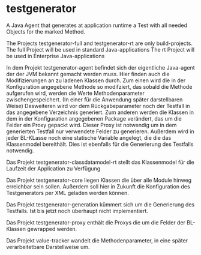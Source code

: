 # testgenerator
A Java Agent that generates at application runtime a Test with all needed Objects for the marked Method.

The Projects testgenerator-full and testgenerator-rt are only build-projects.
The full Project will be used in standard Java-applications
The rt Project will be used in Enterprise Java-applications

In dem Projekt testgenerator-agent befindet sich der eigentliche Java-agent der der JVM bekannt gemacht werden muss.
Hier finden auch die Modifizierungen an zu ladenen Klassen durch. Zum einen wird die in der Konfiguration angegebene Methode so modifziert,
das sobald die Methode aufgerufen wird, werden die Werte Methodenparameter zwischengespeichert. 
(In einer für die Anwendung später darstellbaren Weise) 
Desweiteren wird vor dem Rückgabeparameter noch der Testfall in das angegebene Verzeichnis generiert.
Zum anderen werden die Klassen in dem in der Konfiguration angegebenen Package verändert, das um die Felder ein Proxy gepackt wird. 
Dieser Proxy ist notwendig um in dem generierten Testfall nur verwendete Felder zu generieren. 
Außerdem wird in jeder BL-KLasse noch eine statische Variable angelegt, die die das Klassenmodel bereithält. 
Dies ist ebenfalls für die Generierung des Testfalls notwendig.

Das Projekt testgenerator-classdatamodel-rt stellt das Klassenmodel für die Laufzeit der Application zu Verfügung

Das Projekt testgenerator-core liegen Klassen die über alle Module hinweg erreichbar sein sollen. 
Außerdem soll hier in Zukunft die Konfiguration des Testgenerators per XML geladen werden können.

Das Projekt testgenerator-generation kümmert sich um die Generierung des Testfalls. Ist bis jetzt noch überhaupt nicht implementiert.

Das Projekt testgenerator-proxy enthält die Proxys die um die Felder der BL-Klassen gewrapped werden.

Das Projekt value-tracker wandelt die Methodenparameter, in eine später verarbeitetbare Darstellweise um.
